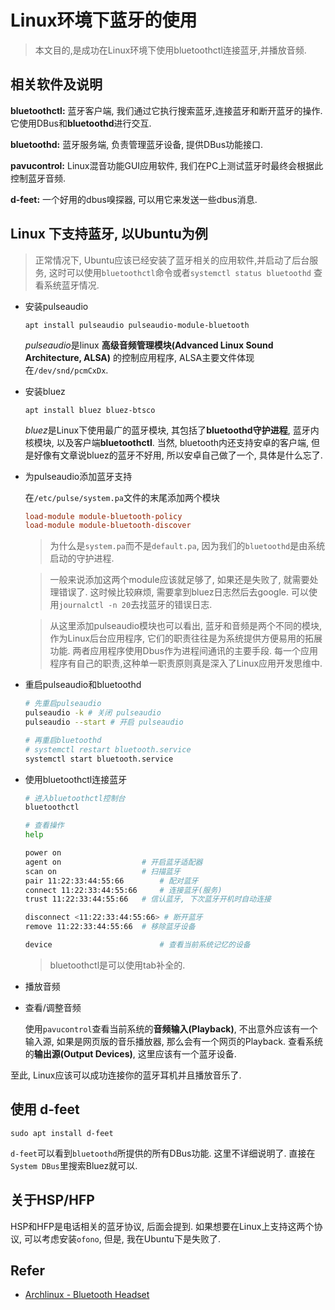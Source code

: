 # Linux环境下蓝牙的使用

> 本文目的,是成功在Linux环境下使用bluetoothctl连接蓝牙,并播放音频.

## 相关软件及说明

**bluetoothctl:** 蓝牙客户端, 我们通过它执行搜索蓝牙,连接蓝牙和断开蓝牙的操作. 它使用DBus和**bluetoothd**进行交互.

**bluetoothd:** 蓝牙服务端, 负责管理蓝牙设备, 提供DBus功能接口.

**pavucontrol:** Linux混音功能GUI应用软件, 我们在PC上测试蓝牙时最终会根据此控制蓝牙音频.

**d-feet:** 一个好用的dbus嗅探器, 可以用它来发送一些dbus消息.

## Linux 下支持蓝牙, 以Ubuntu为例

> 正常情况下, Ubuntu应该已经安装了蓝牙相关的应用软件,并启动了后台服务, 这时可以使用`bluetoothctl`命令或者`systemctl status bluetoothd` 查看系统蓝牙情况.

- 安装pulseaudio

  `apt install pulseaudio pulseaudio-module-bluetooth`

  *pulseaudio*是linux **高级音频管理模块(Advanced Linux Sound Architecture, ALSA)** 的控制应用程序, ALSA主要文件体现在`/dev/snd/pcmCxDx`.

- 安装bluez

  `apt install bluez bluez-btsco`

  *bluez*是Linux下使用最广的蓝牙模块, 其包括了**bluetoothd守护进程**, 蓝牙内核模块, 以及客户端**bluetoothctl**. 当然, bluetooth内还支持安卓的客户端, 但是好像有文章说bluez的蓝牙不好用, 所以安卓自己做了一个, 具体是什么忘了.

- 为pulseaudio添加蓝牙支持

  在`/etc/pulse/system.pa`文件的末尾添加两个模块

  ```conf
  load-module module-bluetooth-policy
  load-module module-bluetooth-discover
  ```

  > 为什么是`system.pa`而不是`default.pa`, 因为我们的`bluetoothd`是由系统启动的守护进程.

  > 一般来说添加这两个module应该就足够了, 如果还是失败了, 就需要处理错误了. 这时候比较麻烦, 需要拿到bluez日志然后去google. 可以使用`journalctl -n 20`去找蓝牙的错误日志. 

  > 从这里添加pulseaudio模块也可以看出, 蓝牙和音频是两个不同的模块, 作为Linux后台应用程序, 它们的职责往往是为系统提供方便易用的拓展功能. 两者应用程序使用Dbus作为进程间通讯的主要手段. 每一个应用程序有自己的职责,这种单一职责原则真是深入了Linux应用开发思维中.

- 重启pulseaudio和bluetoothd

  ```sh
  # 先重启pulseaudio
  pulseaudio -k # 关闭 pulseaudio
  pulseaudio --start # 开启 pulseaudio
  
  # 再重启bluetoothd
  # systemctl restart bluetooth.service
  systemctl start bluetooth.service
  ```

- 使用bluetoothctl连接蓝牙

  ```sh
  # 进入bluetoothctl控制台
  bluetoothctl
  
  # 查看操作
  help
  
  power on 
  agent on 					# 开启蓝牙适配器
  scan on  					# 扫描蓝牙
  pair 11:22:33:44:55:66 		# 配对蓝牙
  connect 11:22:33:44:55:66 	# 连接蓝牙(服务)
  trust 11:22:33:44:55:66 	# 信认蓝牙, 下次蓝牙开机时自动连接
  
  disconnect <11:22:33:44:55:66> # 断开蓝牙
  remove 11:22:33:44:55:66 	# 移除蓝牙设备
  
  device 						# 查看当前系统记忆的设备
  ```

  > bluetoothctl是可以使用tab补全的.

- 播放音频

- 查看/调整音频

  使用`pavucontrol`查看当前系统的**音频输入(Playback)**, 不出意外应该有一个输入源, 如果是网页版的音乐播放器, 那么会有一个网页的Playback. 查看系统的**输出源(Output Devices)**, 这里应该有一个蓝牙设备.

至此, Linux应该可以成功连接你的蓝牙耳机并且播放音乐了.

## 使用 d-feet

`sudo apt install d-feet`

`d-feet`可以看到`bluetoothd`所提供的所有DBus功能. 这里不详细说明了. 直接在`System DBus`里搜索Bluez就可以.

## 关于HSP/HFP

HSP和HFP是电话相关的蓝牙协议, 后面会提到. 如果想要在Linux上支持这两个协议, 可以考虑安装`ofono`, 但是, 我在Ubuntu下是失败了.

## Refer

- [Archlinux - Bluetooth Headset](https://wiki.archlinux.org/title/Bluetooth_headset_(%E7%AE%80%E4%BD%93%E4%B8%AD%E6%96%87))

